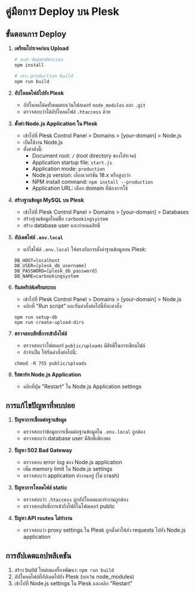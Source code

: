 # คู่มือการ Deploy บน Plesk

## ขั้นตอนการ Deploy

1. **เตรียมโปรเจคก่อน Upload**
   ```bash
   # ติดตั้ง dependencies
   npm install
   
   # สร้าง production build
   npm run build
   ```

2. **อัปโหลดไฟล์ไปยัง Plesk**
   - อัปโหลดโค้ดทั้งหมดยกเว้นโฟลเดอร์ `node_modules` และ `.git`
   - ตรวจสอบว่าได้อัปโหลดไฟล์ `.htaccess` ด้วย

3. **ตั้งค่า Node.js Application ใน Plesk**
   - เข้าไปที่ Plesk Control Panel > Domains > [your-domain] > Node.js
   - เปิดใช้งาน Node.js
   - ตั้งค่าดังนี้:
     - Document root: `/` (root directory ของโปรเจค)
     - Application startup file: `start.js`
     - Application mode: `production`
     - Node.js version: เลือกเวอร์ชัน 18.x หรือสูงกว่า
     - NPM install command: `npm install --production`
     - Application URL: เลือก domain ที่ต้องการใช้

4. **สร้างฐานข้อมูล MySQL บน Plesk**
   - เข้าไปที่ Plesk Control Panel > Domains > [your-domain] > Databases
   - สร้างฐานข้อมูลใหม่ชื่อ `carbookingsystem`
   - สร้าง database user และกำหนดสิทธิ์

5. **อัปเดตไฟล์ `.env.local`**
   - แก้ไขไฟล์ `.env.local` ให้ตรงกับการตั้งค่าฐานข้อมูลบน Plesk:
   ```
   DB_HOST=localhost
   DB_USER=[plesk_db_username]
   DB_PASSWORD=[plesk_db_password]
   DB_NAME=carbookingsystem
   ```

6. **รันสคริปต์เตรียมระบบ**
   - เข้าไปที่ Plesk Control Panel > Domains > [your-domain] > Node.js
   - คลิกที่ "Run script" และรันคำสั่งต่อไปนี้ทีละคำสั่ง:
   ```
   npm run setup-db
   npm run create-upload-dirs
   ```

7. **ตรวจสอบสิทธิ์การเข้าถึงไฟล์**
   - ตรวจสอบว่าโฟลเดอร์ `public/uploads` มีสิทธิ์ในการเขียนไฟล์
   - ถ้าจำเป็น ให้รันคำสั่งต่อไปนี้:
   ```
   chmod -R 755 public/uploads
   ```

8. **รีสตาร์ท Node.js Application**
   - คลิกที่ปุ่ม "Restart" ใน Node.js Application settings

## การแก้ไขปัญหาที่พบบ่อย

1. **ปัญหาการเชื่อมต่อฐานข้อมูล**
   - ตรวจสอบว่าข้อมูลการเชื่อมต่อฐานข้อมูลใน `.env.local` ถูกต้อง
   - ตรวจสอบว่า database user มีสิทธิ์เพียงพอ

2. **ปัญหา 502 Bad Gateway**
   - ตรวจสอบ error log ของ Node.js application
   - เพิ่ม memory limit ใน Node.js settings
   - ตรวจสอบว่า application ทำงานอยู่ (ไม่ crash)

3. **ปัญหาการโหลดไฟล์ static**
   - ตรวจสอบว่า `.htaccess` ถูกอัปโหลดและทำงานถูกต้อง
   - ตรวจสอบสิทธิ์การเข้าถึงไฟล์ในโฟลเดอร์ public

4. **ปัญหา API routes ไม่ทำงาน**
   - ตรวจสอบว่า proxy settings ใน Plesk ถูกตั้งค่าให้ส่ง requests ไปยัง Node.js application

## การอัปเดตแอปพลิเคชัน

1. สร้าง build ใหม่บนเครื่องพัฒนา: `npm run build`
2. อัปโหลดไฟล์ที่อัปเดตไปยัง Plesk (ยกเว้น node_modules)
3. เข้าไปที่ Node.js settings ใน Plesk และคลิก "Restart"